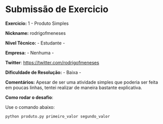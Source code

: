 # Submissão de Exercicio

**Exercicio:** 1 - Produto Simples

**Nickname:** rodrigofmeneses

**Nível Técnico:** - Estudante -

**Empresa:** - Nenhuma -

**Twitter**: https://twitter.com/rodrigofmeneses

**Dificuldade de Resolução:** - Baixa -

**Comentários:** Apesar de ser uma atividade simples que poderia ser feita em poucas linhas, tentei realizar de maneira bastante explicativa.

**Como rodar o desafio**: 

Use o comando abaixo: 
```bash
python produto.py primeiro_valor segundo_valor
```